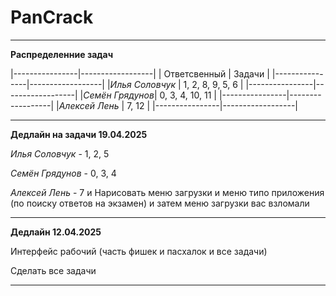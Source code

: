 # PanCrack

***

**Распределенние задач**

|----------------|------------------|
|  Ответсвенный  |      Задачи      |
|----------------|------------------|
|*Илья Соловчук* | 1, 2, 8, 9, 5, 6 |
|----------------|------------------|
|*Семён Грядунов*|  0, 3, 4, 10, 11 |
|----------------|------------------|
|*Алексей Лень*  |      7, 12       |
|----------------|------------------|

---

**Дедлайн на задачи 19.04.2025**

*Илья Соловчук* - 1, 2, 5

*Семён Грядунов* - 0, 3, 4

*Алексей Лень* - 7 и Нарисовать меню загрузки и меню типо приложения (по поиску ответов на экзамен) и затем меню загрузки вас взломали

---

**Дедлайн 12.04.2025**

Интерфейс рабочий (часть фишек и пасхалок и все задачи)

Сделать все задачи

---

